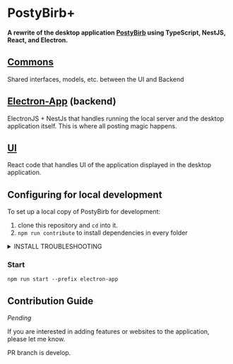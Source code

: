 # PostyBirb+
**A rewrite of the desktop application [PostyBirb](https://github.com/mvdicarlo/postybirb) using TypeScript, NestJS, React, and Electron.**

## [Commons](/commons)
Shared interfaces, models, etc. between the UI and Backend

## [Electron-App](/electron-app) (backend)
ElectronJS + NestJs that handles running the local server and the desktop application itself.
This is where all posting magic happens.

## [UI](/ui)
React code that handles UI of the application displayed in the desktop application.

## Configuring for local development

To set up a local copy of PostyBirb for development:

1. clone this repository and `cd` into it.
2. ```npm run contribute``` to install dependencies in every folder

<details>
  <summary>INSTALL TROUBLESHOOTING</summary>

  _Temporary until react-scripts will be replaced with vite_

  ### Common
  If something does not work and you can't determine where error happened (since there is 3 parallel scripts) run `npm run contribute:debug`

  ### ERR_OSSL_EVP_UNSUPPORTED
  <details>
    <summary>Error</summary>

```
Error: error:0308010C:digital envelope routines::unsupported
  at new Hash (node:internal/crypto/hash:71:19)
  at Object.createHash (node:crypto:133:10)
  at module.exports (ui\node_modules\webpack\lib\util\createHash.js:135:53)
  at NormalModule._initBuildHash (ui\node_modules\webpack\lib\NormalModule.js:417:16)
  at ui\node_modules\webpack\lib\NormalModule.js:452:10
  at ui\node_modules\webpack\lib\NormalModule.js:323:13
  at ui\node_modules\loader-runner\lib\LoaderRunner.js:367:11
  at ui\node_modules\loader-runner\lib\LoaderRunner.js:233:18
  at context.callback (ui\node_modules\loader-runner\lib\LoaderRunner.js:111:13)
  at ui\node_modules\babel-loader\lib\index.js:55:103
  at process.processTicksAndRejections (node:internal/process/task_queues:95:5) {    
  opensslErrorStack: [ 'error:03000086:digital envelope routines::initialization error' ],
  library: 'digital envelope routines',
  reason: 'unsupported',
  code: 'ERR_OSSL_EVP_UNSUPPORTED'
}
```
    
  </details>

To fix this error, replace `react-scripts build` with `react-scripts --openssl-legacy-provider build`
 
</details>

### Start

```
npm run start --prefix electron-app
```

## Contribution Guide
_Pending_

If you are interested in adding features or websites to the application, please let me know.

PR branch is develop.
